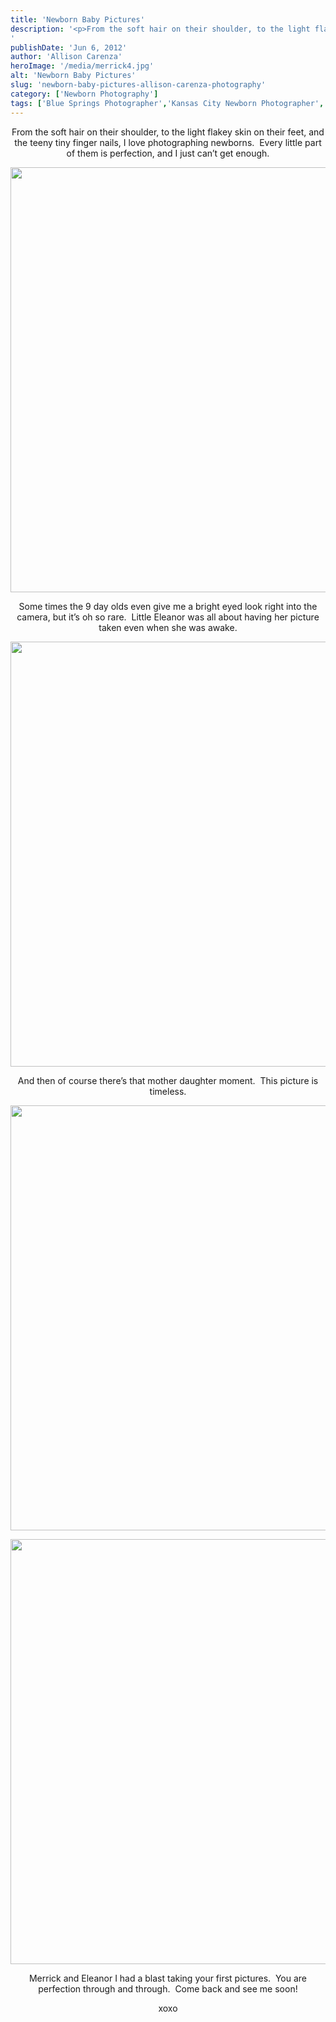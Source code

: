 ```yaml
---
title: 'Newborn Baby Pictures'
description: '<p>From the soft hair on their shoulder, to the light flakey skin on their feet, and the teeny tiny finger [&hellip;]</p>
'
publishDate: 'Jun 6, 2012'
author: 'Allison Carenza'
heroImage: '/media/merrick4.jpg'
alt: 'Newborn Baby Pictures'
slug: 'newborn-baby-pictures-allison-carenza-photography'
category: ['Newborn Photography']
tags: ['Blue Springs Photographer','Kansas City Newborn Photographer','Newborn Photography','Newborn Pictures']
---
```


<p style="text-align: center;">
<p style="text-align: center;">From the soft hair on their shoulder, to the light flakey skin on their feet, and the teeny tiny finger nails, I love photographing newborns.  Every little part of them is perfection, and I just can&#8217;t get enough.</p>
<p style="text-align: center;"><img class="aligncenter size-full wp-image-4134" title="merrick4" src="/media/merrick4.jpg" alt="" width="930" height="680" srcset="/media/merrick4.jpg 930w, /media/merrick4-300x219.jpg 300w, /media/merrick4-768x562.jpg 768w" sizes="(max-width: 930px) 100vw, 930px" /></p>
<p style="text-align: center;">Some times the 9 day olds even give me a bright eyed look right into the camera, but it&#8217;s oh so rare.  Little Eleanor was all about having her picture taken even when she was awake.</p>
<p style="text-align: center;"><img class="aligncenter size-full wp-image-4132" title="merrick2" src="/media/merrick2.jpg" alt="" width="930" height="680" srcset="/media/merrick2.jpg 930w, /media/merrick2-300x219.jpg 300w, /media/merrick2-768x562.jpg 768w" sizes="(max-width: 930px) 100vw, 930px" /></p>
<p style="text-align: center;">And then of course there&#8217;s that mother daughter moment.  This picture is timeless.</p>
<p style="text-align: center;"><img class="aligncenter size-full wp-image-4131" title="merrick1" src="/media/merrick1.jpg" alt="" width="930" height="680" srcset="/media/merrick1.jpg 930w, /media/merrick1-300x219.jpg 300w, /media/merrick1-768x562.jpg 768w" sizes="(max-width: 930px) 100vw, 930px" /></p>
<p style="text-align: center;">
<p style="text-align: center;"><img class="aligncenter size-full wp-image-4133" title="merrick3" src="/media/merrick3.jpg" alt="" width="930" height="680" srcset="/media/merrick3.jpg 930w, /media/merrick3-300x219.jpg 300w, /media/merrick3-768x562.jpg 768w" sizes="(max-width: 930px) 100vw, 930px" /></p>
<p style="text-align: center;">Merrick and Eleanor I had a blast taking your first pictures.  You are perfection through and through.  Come back and see me soon!</p>
<p style="text-align: center;">xoxo</p>
